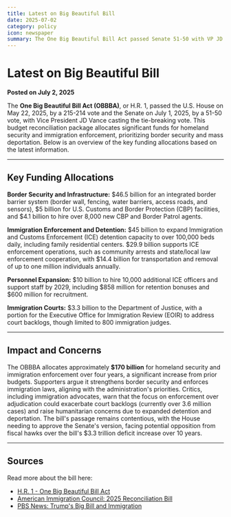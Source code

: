 ```yaml
---
title: Latest on Big Beautiful Bill
date: 2025-07-02
category: policy
icon: newspaper
summary: The One Big Beautiful Bill Act passed Senate 51-50 with VP JD Vance casting tie-breaking vote, allocating $170B for homeland security and immigration enforcement
---
```


# Latest on Big Beautiful Bill

**Posted on July 2, 2025**

The **One Big Beautiful Bill Act (OBBBA)**, or H.R. 1, passed the U.S. House on May 22, 2025, by a 215-214 vote and the Senate on July 1, 2025, by a 51-50 vote, with Vice President JD Vance casting the tie-breaking vote. This budget reconciliation package allocates significant funds for homeland security and immigration enforcement, prioritizing border security and mass deportation. Below is an overview of the key funding allocations based on the latest information.

---

## Key Funding Allocations

**Border Security and Infrastructure:** $46.5 billion for an integrated border barrier system (border wall, fencing, water barriers, access roads, and sensors), $5 billion for U.S. Customs and Border Protection (CBP) facilities, and $4.1 billion to hire over 8,000 new CBP and Border Patrol agents.

**Immigration Enforcement and Detention:** $45 billion to expand Immigration and Customs Enforcement (ICE) detention capacity to over 100,000 beds daily, including family residential centers. $29.9 billion supports ICE enforcement operations, such as community arrests and state/local law enforcement cooperation, with $14.4 billion for transportation and removal of up to one million individuals annually.

**Personnel Expansion:** $10 billion to hire 10,000 additional ICE officers and support staff by 2029, including $858 million for retention bonuses and $600 million for recruitment.

**Immigration Courts:** $3.3 billion to the Department of Justice, with a portion for the Executive Office for Immigration Review (EOIR) to address court backlogs, though limited to 800 immigration judges.

---

## Impact and Concerns

The OBBBA allocates approximately **$170 billion** for homeland security and immigration enforcement over four years, a significant increase from prior budgets. Supporters argue it strengthens border security and enforces immigration laws, aligning with the administration's priorities. Critics, including immigration advocates, warn that the focus on enforcement over adjudication could exacerbate court backlogs (currently over 3.6 million cases) and raise humanitarian concerns due to expanded detention and deportation. The bill's passage remains contentious, with the House needing to approve the Senate's version, facing potential opposition from fiscal hawks over the bill's $3.3 trillion deficit increase over 10 years.

---

## Sources

Read more about the bill here:

- [H.R. 1 - One Big Beautiful Bill Act](https://www.congress.gov/bill/119th-congress/house-bill/1)
- [American Immigration Council: 2025 Reconciliation Bill](https://www.americanimmigrationcouncil.org/news/whats-2025-reconciliation-bill-so-far)
- [PBS News: Trump's Big Bill and Immigration](https://www.pbs.org/newshour/politics/4-ways-trumps-big-bill-could-change-the-u-s-immigration-system)
